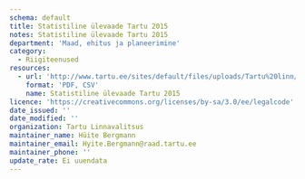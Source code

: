 ```yaml
---
schema: default
title: Statistiline ülevaade Tartu 2015
notes: Statistiline ülevaade Tartu 2015
department: 'Maad, ehitus ja planeerimine'
category:
  - Riigiteenused
resources:
  - url: 'http://www.tartu.ee/sites/default/files/uploads/Tartu%20linn/Statistika/Lyhiylevaade_2015.pdf'
    format: 'PDF, CSV'
    name: Statistiline ülevaade Tartu 2015
licence: 'https://creativecommons.org/licenses/by-sa/3.0/ee/legalcode'
date_issued: ''
date_modified: ''
organization: Tartu Linnavalitsus
maintainer_name: Hüite Bergmann
maintainer_email: Hyite.Bergmann@raad.tartu.ee
maintainer_phone: ''
update_rate: Ei uuendata
---
```

